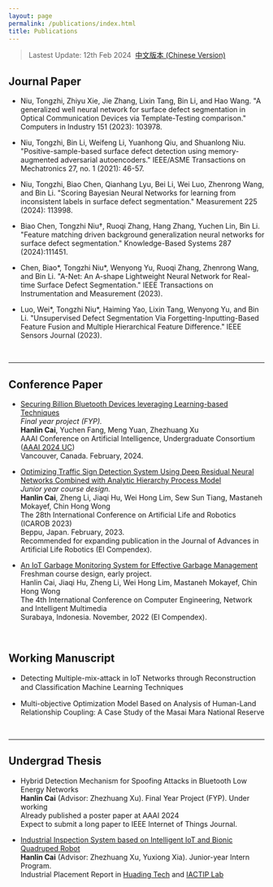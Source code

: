 ```yaml
---
layout: page
permalink: /publications/index.html
title: Publications
---
```


> Lastest Update: 12th Feb 2024&nbsp;  [中文版本 (Chinese Version)](https://caihanlin.com/file/publications-zh/)

## Journal Paper

- Niu, Tongzhi, Zhiyu Xie, Jie Zhang, Lixin Tang, Bin Li, and Hao Wang. "A generalized well neural network for surface defect segmentation in Optical Communication Devices via Template-Testing comparison." Computers in Industry 151 (2023): 103978.
- Niu, Tongzhi, Bin Li, Weifeng Li, Yuanhong Qiu, and Shuanlong Niu. "Positive-sample-based surface defect detection using memory-augmented adversarial autoencoders." IEEE/ASME Transactions on Mechatronics 27, no. 1 (2021): 46-57.
- Niu, Tongzhi, Biao Chen, Qianhang Lyu, Bei Li, Wei Luo, Zhenrong Wang, and Bin Li. "Scoring Bayesian Neural Networks for learning from inconsistent labels in surface defect segmentation." Measurement 225 (2024): 113998.
- Biao Chen, Tongzhi Niu†, Ruoqi Zhang, Hang Zhang, Yuchen Lin, Bin Li. "Feature matching driven background generalization neural networks for surface defect segmentation." Knowledge-Based Systems 287 (2024):111451.
- Chen, Biao*, Tongzhi Niu*, Wenyong Yu, Ruoqi Zhang, Zhenrong Wang, and Bin Li. "A-Net: An A-shape Lightweight Neural Network for Real-time Surface Defect Segmentation." IEEE Transactions on Instrumentation and Measurement (2023).
- Luo, Wei*, Tongzhi Niu*, Haiming Yao, Lixin Tang, Wenyong Yu, and Bin Li. "Unsupervised Defect Segmentation Via Forgetting-Inputting-Based Feature Fusion and Multiple Hierarchical Feature Difference." IEEE Sensors Journal (2023). 

  <br>

---


## Conference Paper

- [Securing Billion Bluetooth Devices leveraging Learning-based Techniques](https://www.researchgate.net/publication/378144932)<br>*Final year project (FYP).*<br>**Hanlin Cai**, Yuchen Fang, Meng Yuan, Zhezhuang Xu<br>AAAI Conference on Artificial Intelligence, Undergraduate Consortium ([AAAI 2024 UC](https://aaai.org/aaai-conference/undergraduate-consortium/))<br>Vancouver, Canada. February, 2024.

- [Optimizing Traffic Sign Detection System Using Deep Residual Neural Networks Combined with Analytic Hierarchy Process Model](https://www.researchgate.net/publication/374730865)<br>*Junior year course design.*<br>**Hanlin Cai**, Zheng Li, Jiaqi Hu, Wei Hong Lim, Sew Sun Tiang, Mastaneh Mokayef, Chin Hong Wong<br>The 28th International Conference on Artificial Life and Robotics (ICAROB 2023)<br>Beppu, Japan. February, 2023.<br>Recommended for expanding publication in the Journal of Advances in Artificial Life Robotics (EI Compendex).

- [An IoT Garbage Monitoring System for Effective Garbage Management](https://www.researchgate.net/publication/368410220_An_IoT_Garbage_Monitoring_System_for_Effective_Garbage_Management)<br>Freshman course design, early project.<br>Hanlin Cai, Jiaqi Hu, Zheng Li, Wei Hong Lim, Mastaneh Mokayef, Chin Hong Wong<br>The 4th International Conference on Computer Engineering, Network and Intelligent Multimedia<br>Surabaya, Indonesia. November, 2022 (EI Compendex).<br>

  <br>

## Working Manuscript

- Detecting Multiple-mix-attack in IoT Networks through Reconstruction and Classiﬁcation Machine Learning Techniques<br>

- Multi-objective Optimization Model Based on Analysis of Human-Land Relationship Coupling: A Case Study of the Masai Mara National Reserve<br>

  <br>

---

## Undergrad Thesis

- Hybrid Detection Mechanism for Spoofing Attacks in Bluetooth Low Energy Networks<br>**Hanlin Cai** (Advisor: Zhezhuang Xu). Final Year Project (FYP). Under working<br>Already published a poster paper at AAAI 2024<br>Expect to submit a long paper to IEEE Internet of Things Journal.

- [Industrial Inspection System based on Intelligent IoT and Bionic Quadruped Robot](https://caihanlin.com/mypaper/thesis/IP-report.pdf)<br>**Hanlin Cai** (Advisor: Zhezhuang Xu, Yuxiong Xia). Junior-year Intern Program.<br>Industrial Placement Report in [Huading Tech](http://www.hdim.com.cn/) and [IACTIP Lab](https://dqxy.fzu.edu.cn/en/)<br>

  <br>
